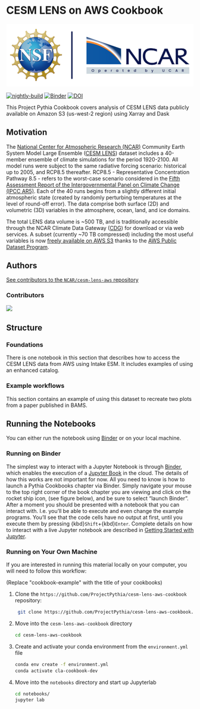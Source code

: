 # CESM LENS on AWS Cookbook

<img src="notebooks/images/logos/NSF-NCAR_Lockup-UCAR-Dark_102523.svg" alt="NCAR logo" width="700"/>

[![nightly-build](https://github.com/ProjectPythia/cesm-lens-aws-cookbook/actions/workflows/nightly-build.yaml/badge.svg)](https://github.com/ProjectPythia/cesm-lens-aws-cookbook/actions/workflows/nightly-build.yaml)
[![Binder](https://binder.projectpythia.org/badge_logo.svg)](https://binder.projectpythia.org/v2/gh/ProjectPythia/cesm-lens-aws-cookbook/main?labpath=notebooks)
[![DOI](https://zenodo.org/badge/509240024.svg)](https://zenodo.org/badge/latestdoi/509240024)

This Project Pythia Cookbook covers analysis of CESM LENS data publicly available on Amazon S3 (us-west-2 region) using Xarray and Dask

## Motivation

The [National Center for Atmospheric Research (NCAR)](https://ncar.ucar.edu/) Community Earth System Model Large Ensemble ([CESM LENS](https://www.cesm.ucar.edu/community-projects/lens)) dataset includes a 40-member ensemble of climate simulations for the period 1920-2100. All model runs were subject to the same radiative forcing scenario: historical up to 2005, and RCP8.5 thereafter. RCP8.5 - Representative Concentration Pathway 8.5 - refers to the worst-case scenario considered in the [Fifth Assessment Report of the Intergovernmental Panel on Climate Change (IPCC AR5)](https://www.ipcc.ch/report/ar5/wg1/). Each of the 40 runs begins from a slightly different initial atmospheric state (created by randomly perturbing temperatures at the level of round-off error). The data comprise both surface (2D) and volumetric (3D) variables in the atmosphere, ocean, land, and ice domains.

The total LENS data volume is ~500 TB, and is traditionally accessible through the NCAR Climate Data Gateway ([CDG](https://www.earthsystemgrid.org/dataset/ucar.cgd.ccsm4.CESM_CAM5_BGC_LE.html)) for download or via web services. A subset (currently ~70 TB compressed) including the most useful variables is now [freely available on AWS S3](https://registry.opendata.aws/ncar-cesm-lens/) thanks to the [AWS Public Dataset Program](https://aws.amazon.com/opendata/open-data-sponsorship-program/).

## Authors

[See contributors to the `NCAR/cesm-lens-aws` repository](https://github.com/NCAR/cesm-lens-aws/graphs/contributors)

### Contributors

<a href="https://github.com/ProjectPythia/cesm-lens-aws-cookbook/graphs/contributors">
  <img src="https://contrib.rocks/image?repo=ProjectPythia/cesm-lens-aws-cookbook" />
</a>

## Structure

### Foundations

There is one notebook in this section that describes how to access the CESM LENS data from AWS using Intake ESM. It includes examples of using an enhanced catalog.

### Example workflows

This section contains an example of using this dataset to recreate two plots from a paper published in BAMS.

## Running the Notebooks

You can either run the notebook using [Binder](https://binder.projectpythia.org) or on your local machine.

### Running on Binder

The simplest way to interact with a Jupyter Notebook is through
[Binder](https://binder.projectpythia.org), which enables the execution of a
[Jupyter Book](https://jupyterbook.org) in the cloud. The details of how this works are not
important for now. All you need to know is how to launch a Pythia
Cookbooks chapter via Binder. Simply navigate your mouse to
the top right corner of the book chapter you are viewing and click
on the rocket ship icon, (see figure below), and be sure to select
“launch Binder”. After a moment you should be presented with a
notebook that you can interact with. I.e. you’ll be able to execute
and even change the example programs. You’ll see that the code cells
have no output at first, until you execute them by pressing
{kbd}`Shift`\+{kbd}`Enter`. Complete details on how to interact with
a live Jupyter notebook are described in [Getting Started with
Jupyter](https://foundations.projectpythia.org/foundations/getting-started-jupyter.html).

### Running on Your Own Machine

If you are interested in running this material locally on your computer, you will need to follow this workflow:

(Replace "cookbook-example" with the title of your cookbooks)

1. Clone the `https://github.com/ProjectPythia/cesm-lens-aws-cookbook` repository:

   ```bash
    git clone https://github.com/ProjectPythia/cesm-lens-aws-cookbook.git
   ```

1. Move into the `cesm-lens-aws-cookbook` directory
   ```bash
   cd cesm-lens-aws-cookbook
   ```
1. Create and activate your conda environment from the `environment.yml` file
   ```bash
   conda env create -f environment.yml
   conda activate cla-cookbook-dev
   ```
1. Move into the `notebooks` directory and start up Jupyterlab
   ```bash
   cd notebooks/
   jupyter lab
   ```

